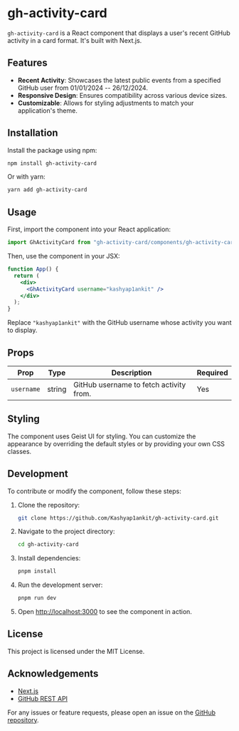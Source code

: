# gh-activity-card

`gh-activity-card` is a React component that displays a user's recent GitHub activity in a card format. It's built with Next.js.

## Features

- **Recent Activity**: Showcases the latest public events from a specified GitHub user from 01/01/2024 -- 26/12/2024.
- **Responsive Design**: Ensures compatibility across various device sizes.
- **Customizable**: Allows for styling adjustments to match your application's theme.

## Installation

Install the package using npm:

```bash
npm install gh-activity-card
```

Or with yarn:

```bash
yarn add gh-activity-card
```

## Usage

First, import the component into your React application:

```jsx
import GhActivityCard from "gh-activity-card/components/gh-activity-card";
```

Then, use the component in your JSX:

```jsx
function App() {
  return (
    <div>
      <GhActivityCard username="kashyap1ankit" />
    </div>
  );
}
```

Replace `"kashyap1ankit"` with the GitHub username whose activity you want to display.

## Props

| Prop       | Type   | Description                             | Required |
| ---------- | ------ | --------------------------------------- | -------- |
| `username` | string | GitHub username to fetch activity from. | Yes      |

## Styling

The component uses Geist UI for styling. You can customize the appearance by overriding the default styles or by providing your own CSS classes.

## Development

To contribute or modify the component, follow these steps:

1. Clone the repository:

   ```bash
   git clone https://github.com/Kashyap1ankit/gh-activity-card.git
   ```

2. Navigate to the project directory:

   ```bash
   cd gh-activity-card
   ```

3. Install dependencies:

   ```bash
   pnpm install
   ```

4. Run the development server:

   ```bash
   pnpm run dev
   ```

5. Open [http://localhost:3000](http://localhost:3000) to see the component in action.

## License

This project is licensed under the MIT License.

## Acknowledgements

- [Next.js](https://nextjs.org/)
- [GitHub REST API](https://docs.github.com/en/rest)

For any issues or feature requests, please open an issue on the [GitHub repository](https://github.com/Kashyap1ankit/gh-activity-card.git).
